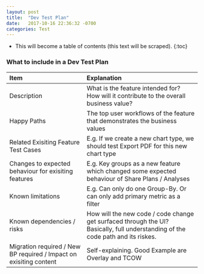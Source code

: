 ```yaml
---
layout: post
title:  "Dev Test Plan"
date:   2017-10-16 22:36:32 -0700
categories: Test
---
```

* This will become a table of contents (this text will be scraped).
{:toc}

### What to include in a Dev Test Plan

| Item                                                              | Explanation | 
|:----------------------------------------------------------------- |:--------------- |
| Description                                                       | What is the feature intended for? How will it contribute to the overall business value? | 
| Happy Paths                                                       | The top user workflows of the feature that demonstrates the business values |
| Related Exisiting Feature Test Cases                              | E.g. If we create a new chart type, we should test Export PDF for this new chart type |
| Changes to expected behaviour for exisiting features              | E.g. Key groups as a new feature which changed some expected behaviour of Share Plans / Analyses |
| Known limitations                                                 | E.g. Can only do one Group-By. Or can only add primary metric as a filter |
| Known dependencies / risks                                        | How will the new code / code change get surfaced through the UI? Basically, full understanding of the code path and its riskes. |
| Migration required / New BP required / Impact on exisiting content| Self-explaining. Good Example are Overlay and TCOW |

